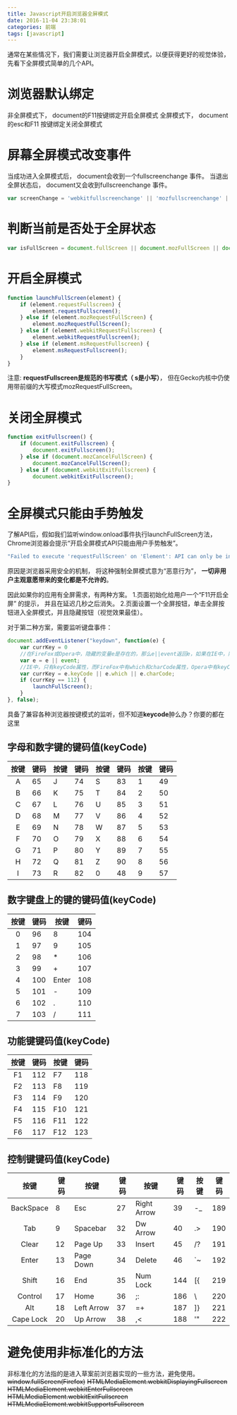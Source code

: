 ```yaml
---
title: Javascript开启浏览器全屏模式
date: 2016-11-04 23:38:01
categories: 前端
tags: [javascript]
---
```

通常在某些情况下，我们需要让浏览器开启全屏模式，以便获得更好的视觉体验，先看下全屏模式简单的几个API。

# 浏览器默认绑定
非全屏模式下， document的F11按键绑定开启全屏模式
全屏模式下， document的esc和F11 按键绑定关闭全屏模式

# 屏幕全屏模式改变事件
当成功进入全屏模式后， document会收到一个fullscreenchange 事件。 当退出全屏状态后， document又会收到fullscreenchange 事件。
```javascript
var screenChange = 'webkitfullscreenchange' || 'mozfullscreenchange' || 'fullscreenchange'
```

# 判断当前是否处于全屏状态
```javascript
var isFullScreen = document.fullScreen || document.mozFullScreen || document.webkitIsFullScreen;
```

# 开启全屏模式
```javascript
function launchFullScreen(element) {
    if (element.requestFullscreen) {
        element.requestFullscreen();
    } else if (element.mozRequestFullScreen) {
        element.mozRequestFullScreen();
    } else if (element.webkitRequestFullscreen) {
        element.webkitRequestFullscreen();
    } else if (element.msRequestFullscreen) {
        element.msRequestFullscreen();
    }
}
```
注意: **requestFullscreen是规范的书写模式（ s是小写）**， 但在Gecko内核中仍使用带前缀的大写模式mozRequestFullScreen。

# 关闭全屏模式
```javascript
function exitFullscreen() {
    if (document.exitFullscreen) {
        document.exitFullscreen();
    } else if (document.mozCancelFullScreen) {
        document.mozCancelFullScreen();
    } else if (document.webkitExitFullscreen) {
        document.webkitExitFullscreen();
}
```

# 全屏模式只能由手势触发
了解API后，假如我们监听window.onload事件执行launchFullScreen方法，Chrome浏览器会提示“开启全屏模式API只能由用户手势触发”。 
```javascript
"Failed to execute 'requestFullScreen' on 'Element': API can only be initiated by a user gesture."
```
原因是浏览器采用安全的机制， 将这种强制全屏模式意为“恶意行为”， **一切非用户主观意愿带来的变化都是不允许的**。

因此如果你的应用有全屏需求，有两种方案。
1.页面初始化给用户一个“F11开启全屏” 的提示， 并且在延迟几秒之后消失。
2.页面设置一个全屏按钮，单击全屏按钮进入全屏模式，并且隐藏按钮（视觉效果最佳）。

对于第二种方案，需要监听键盘事件：
```javascript
document.addEventListener("keydown", function(e) {
    var currKey = 0
    //在FireFox或Opera中，隐藏的变量e是存在的，那么e||event返回e，如果在IE中，隐藏变量e是不存在，则返回event。
    var e = e || event;  
    //IE中，只有keyCode属性，而FireFox中有which和charCode属性，Opera中有keyCode和which属性
    var currKey = e.keyCode || e.which || e.charCode;
    if (currKey == 112) {
        launchFullScreen();
    }
}, false);
```
具备了兼容各种浏览器按键模式的监听，但不知道**keycode**肿么办？你要的都在这里
## 字母和数字键的键码值(keyCode)
| 按键 | 键码 | 按键 | 键码 | 按键 | 键码 | 按键 | 键码 |
|:----:|------|------|------|------|------|------|------|
| A    | 65   | J    | 74   | S    | 83   | 1    | 49   |
| B    | 66   | K    | 75   | T    | 84   | 2    | 50   |
| C    | 67   | L    | 76   | U    | 85   | 3    | 51   |
| D    | 68   | M    | 77   | V    | 86   | 4    | 52   |
| E    | 69   | N    | 78   | W    | 87   | 5    | 53   |
| F    | 70   | O    | 79   | X    | 88   | 6    | 54   |
| G    | 71   | P    | 80   | Y    | 89   | 7    | 55   |
| H    | 72   | Q    | 81   | Z    | 90   | 8    | 56   |
| I    | 73   | R    | 82   | 0    | 48   | 9    | 57   |

## 数字键盘上的键的键码值(keyCode)
| 按键 | 键码 | 按键  | 键码 |
|:----:|------|-------|------|
| 0    | 96   | 8     | 104  |
| 1    | 97   | 9     | 105  |
| 2    | 98   | *     | 106  |
| 3    | 99   | +     | 107  |
| 4    | 100  | Enter | 108  |
| 5    | 101  | -     | 109  |
| 6    | 102  | .     | 110  |
| 7    | 103  | /     | 111  |

## 功能键键码值(keyCode)
| 按键 | 键码 | 按键 | 键码 |
|:----:|------|------|------|
| F1   | 112  | F7   | 118  |
| F2   | 113  | F8   | 119  |
| F3   | 114  | F9   | 120  |
| F4   | 115  | F10  | 121  |
| F5   | 116  | F11  | 122  |
| F6   | 117  | F12  | 123  |

## 控制键键码值(keyCode)
|    按键   | 键码 | 按键       | 键码 | 按键        | 键码 | 按键 | 键码 |
|:---------:|------|------------|------|-------------|------|------|------|
| BackSpace | 8    | Esc        | 27   | Right Arrow | 39   | -_   | 189  |
| Tab       | 9    | Spacebar   | 32   | Dw Arrow    | 40   | .>   | 190  |
| Clear     | 12   | Page Up    | 33   | Insert      | 45   | /?   | 191  |
| Enter     | 13   | Page Down  | 34   | Delete      | 46   | `~   | 192  |
| Shift     | 16   | End        | 35   | Num Lock    | 144  | [{   | 219  |
| Control   | 17   | Home       | 36   | ;:          | 186  | \    | 220  |
| Alt       | 18   | Left Arrow | 37   | =+          | 187  | ]}   | 221  |
| Cape Lock | 20   | Up Arrow   | 38   | ,<          | 188  | '"   | 222  |

# 避免使用非标准化的方法
非标准化的方法指的是进入草案前浏览器实现的一些方法，避免使用。
~~window.fullScreen(Firefox)~~
~~HTMLMediaElement.webkitDisplayingFullscreen~~
~~HTMLMediaElement.webkitEnterFullscreen~~
~~HTMLMediaElement.webkitExitFullscreen~~
~~HTMLMediaElement.webkitSupportsFullscreen~~